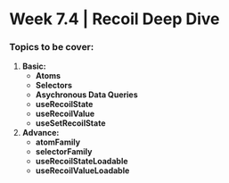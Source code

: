 # Week 7.4 | Recoil Deep Dive

### Topics to be cover:
1. **Basic:**
    - **Atoms** 
    - **Selectors**
    - **Asychronous Data Queries**
    - **useRecoilState**
    - **useRecoilValue**
    - **useSetRecoilState**
2. **Advance:**
    - **atomFamily**
    - **selectorFamily**
    - **useRecoilStateLoadable**
    - **useRecoilValueLoadable**